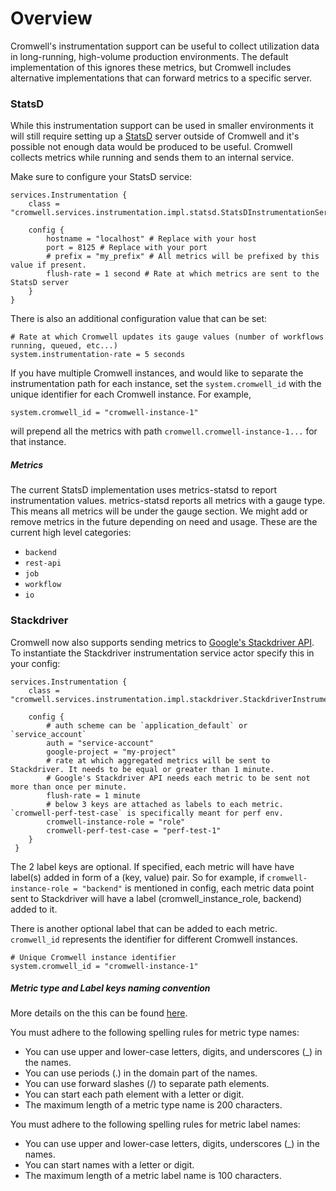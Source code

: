 # Overview

Cromwell's instrumentation support can be useful to collect utilization data in long-running, high-volume
production environments. The default implementation of this ignores these metrics, but Cromwell includes alternative implementations that can forward metrics to a
specific server.

### StatsD

While this instrumentation support can be used in smaller environments it will still require setting up a
[StatsD](https://github.com/etsy/statsd) server outside of Cromwell and it's possible not enough data would be produced to be useful. 
Cromwell collects metrics while running and sends them to an internal service. 

Make sure to configure your StatsD service:

```hocon
services.Instrumentation {
	class = "cromwell.services.instrumentation.impl.statsd.StatsDInstrumentationServiceActor"

	config {
	    hostname = "localhost" # Replace with your host
	    port = 8125 # Replace with your port
	    # prefix = "my_prefix" # All metrics will be prefixed by this value if present.
	    flush-rate = 1 second # Rate at which metrics are sent to the StatsD server
  	}
}
```

There is also an additional configuration value that can be set: 

```hocon
# Rate at which Cromwell updates its gauge values (number of workflows running, queued, etc...)
system.instrumentation-rate = 5 seconds
```

If you have multiple Cromwell instances, and would like to separate the instrumentation path for each instance, set the `system.cromwell_id` with the unique identifier for each Cromwell instance. For example,
```hocon
system.cromwell_id = "cromwell-instance-1"
```
will prepend all the metrics with path `cromwell.cromwell-instance-1...` for that instance.


##### Metrics

The current StatsD implementation uses metrics-statsd to report instrumentation values.
metrics-statsd reports all metrics with a gauge type.
This means all metrics will be under the gauge section. We might add or remove metrics in the future depending on need and usage.
These are the current high level categories:

* `backend`
* `rest-api`
* `job`
* `workflow`
* `io`


### Stackdriver

Cromwell now also supports sending metrics to [Google's Stackdriver API](https://cloud.google.com/monitoring/api/v3/). To instantiate the Stackdriver instrumentation service actor
specify this in your config:
```hocon
services.Instrumentation {
    class = "cromwell.services.instrumentation.impl.stackdriver.StackdriverInstrumentationServiceActor"

    config {
        # auth scheme can be `application_default` or `service_account`
        auth = "service-account"
        google-project = "my-project"
        # rate at which aggregated metrics will be sent to Stackdriver. It needs to be equal or greater than 1 minute.
        # Google's Stackdriver API needs each metric to be sent not more than once per minute.
        flush-rate = 1 minute
        # below 3 keys are attached as labels to each metric. `cromwell-perf-test-case` is specifically meant for perf env.
        cromwell-instance-role = "role"
        cromwell-perf-test-case = "perf-test-1"
    }
 }
```
The 2 label keys are optional. If specified, each metric will have have label(s) added in form of a (key, value) pair.
So for example, if `cromwell-instance-role = "backend"` is mentioned in config, each metric data point sent to Stackdriver
will have a label (cromwell_instance_role, backend) added to it.

There is another optional label that can be added to each metric. `cromwell_id` represents the identifier for different Cromwell instances.
```hocon
# Unique Cromwell instance identifier
system.cromwell_id = "cromwell-instance-1"
```


##### Metric type and Label keys naming convention
More details on the this can be found [here](https://cloud.google.com/monitoring/api/v3/metrics-details#metric-kinds).

You must adhere to the following spelling rules for metric type names:
- You can use upper and lower-case letters, digits, and underscores (_) in the names.
- You can use periods (.) in the domain part of the names.
- You can use forward slashes (/) to separate path elements.
- You can start each path element with a letter or digit.
- The maximum length of a metric type name is 200 characters.

You must adhere to the following spelling rules for metric label names:
- You can use upper and lower-case letters, digits, underscores (_) in the names.
- You can start names with a letter or digit.
- The maximum length of a metric label name is 100 characters.



